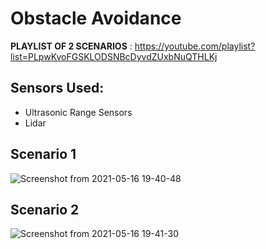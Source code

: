 # Obstacle Avoidance #

__PLAYLIST OF 2 SCENARIOS__ :  https://youtube.com/playlist?list=PLpwKvoFGSKLODSNBcDyvdZUxbNuQTHLKj

## Sensors Used: ##
* Ultrasonic Range Sensors  
* Lidar

## Scenario 1 ##
![Screenshot from 2021-05-16 19-40-48](https://user-images.githubusercontent.com/75261680/118400642-1a67a000-b680-11eb-95a3-70f92d1cbd23.png)

## Scenario 2 ##
![Screenshot from 2021-05-16 19-41-30](https://user-images.githubusercontent.com/75261680/118400651-1fc4ea80-b680-11eb-8c79-23ff6f906975.png)


